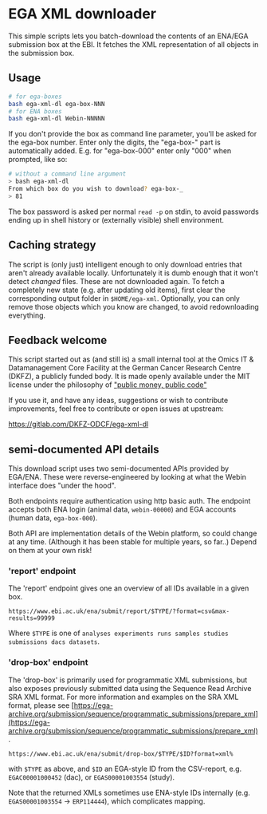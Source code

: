 # EGA XML downloader

This simple scripts lets you batch-download the contents of an ENA/EGA submission box at the EBI.
It fetches the XML representation of all objects in the submission box.

## Usage

```sh 
# for ega-boxes
bash ega-xml-dl ega-box-NNN
# for ENA boxes
bash ega-xml-dl Webin-NNNNN
```

If you don't provide the box as command line parameter, you'll be asked for the ega-box number. Enter only the digits, the "ega-box-" part is automatically
added. E.g. for "ega-box-000" enter only "000" when prompted, like so:

```sh
# without a command line argument
> bash ega-xml-dl
From which box do you wish to download? ega-box-_
> 81
```

The box password is asked per normal `read -p` on stdin, to avoid passwords ending up in shell history or (externally visible) shell environment.

## Caching strategy

The script is (only just) intelligent enough to only download entries that aren't already available locally. Unfortunately it is dumb enough that it
won't detect _changed_ files. These are not downloaded again. To fetch a completely new state (e.g. after updating old items), first clear the corresponding
output folder in `$HOME/ega-xml`. Optionally, you can only remove those objects which you know are changed, to avoid
redownloading everything.

## Feedback welcome

This script started out as (and still is) a small internal tool at the Omics IT & Datamanagement Core Facility at the German Cancer Research Centre (DKFZ),
a publicly funded body. It is made openly available under the MIT license under the philosophy of ["public money, public code"](https://publiccode.eu/)

If you use it, and have any ideas, suggestions or wish to contribute improvements, feel free to contribute or open issues at upstream:

https://gitlab.com/DKFZ-ODCF/ega-xml-dl

## semi-documented API details

This download script uses two semi-documented APIs provided by EGA/ENA.
These were reverse-engineered by looking at what the Webin interface does "under the hood".

Both endpoints require authentication using http basic auth.
The endpoint accepts both ENA login (animal data, `webin-00000`) and EGA accounts (human data, `ega-box-000`).

Both API are implementation details of the Webin platform, so could change at any time.
(Although it has been stable for multiple years, so far..)
Depend on them at your own risk!

### 'report' endpoint

The 'report' endpoint gives one an overview of all IDs available in a given box.

```
https://www.ebi.ac.uk/ena/submit/report/$TYPE/?format=csv&max-results=99999
```

Where `$TYPE` is one of `analyses experiments runs samples studies submissions dacs datasets`.

### 'drop-box' endpoint

The 'drop-box' is primarily used for programmatic XML submissions, but also exposes previously submitted data
using the Sequence Read Archive SRA XML format.
For more information and examples on the SRA XML format, please see 
[https://ega-archive.org/submission/sequence/programmatic_submissions/prepare_xml](https://ega-archive.org/submission/sequence/programmatic_submissions/prepare_xml).

```
https://www.ebi.ac.uk/ena/submit/drop-box/$TYPE/$ID?format=xml%
```

with `$TYPE` as above, and `$ID` an EGA-style ID from the CSV-report, e.g. `EGAC00001000452` (dac), or 
`EGAS00001003554` (study).

Note that the returned XMLs sometimes use ENA-style IDs internally (e.g. `EGAS00001003554` -> `ERP114444`), 
which complicates mapping.
